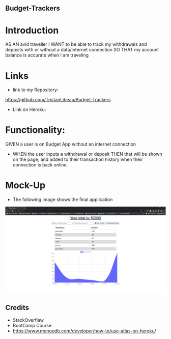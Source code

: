 ## Budget-Trackers

# Introduction

AS AN avid traveller
I WANT to be able to track my withdrawals and deposits with or without a data/internet connection
SO THAT my account balance is accurate when I am traveling

# Links

* link to my Repository:

https://github.com/TristanLibeau/Budget-Trackers

* Link on Heroku:



# Functionality:

GIVEN a user is on Budget App without an internet connection
* WHEN the user inputs a withdrawal or deposit
THEN that will be shown on the page, and added to their transaction history when their connection is back online.

# Mock-Up

* The following image shows the final application

![alt text](./img/Budget-Tracker.png)

## Credits

* StackOverflaw 
* BootCamp Course
* https://www.mongodb.com/developer/how-to/use-atlas-on-heroku/
